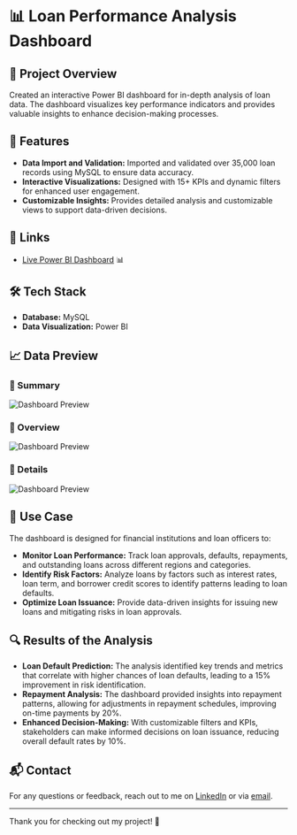 # 📊 Loan Performance Analysis Dashboard

## 🚀 Project Overview
Created an interactive Power BI dashboard for in-depth analysis of loan data. The dashboard visualizes key performance indicators and provides valuable insights to enhance decision-making processes.

## 📂 Features
- **Data Import and Validation:** Imported and validated over 35,000 loan records using MySQL to ensure data accuracy.
- **Interactive Visualizations:** Designed with 15+ KPIs and dynamic filters for enhanced user engagement.
- **Customizable Insights:** Provides detailed analysis and customizable views to support data-driven decisions.

## 🔗 Links

- [Live Power BI Dashboard](https://app.powerbi.com/groups/me/reports/2779f793-1482-4248-aea6-093b8dcb1f1b/4b5d9a06d3953d3c99cf?experience=power-bi) :bar_chart:

## 🛠️ Tech Stack
- **Database:** MySQL
- **Data Visualization:** Power BI

## 📈 Data Preview


### 📝 Summary



![Dashboard Preview](https://i.postimg.cc/zGqNYCcL/Summary.png) 



### 📝 Overview


![Dashboard Preview](https://i.postimg.cc/DfbnryGz/overview.png)




### 📝 Details



![Dashboard Preview](https://i.postimg.cc/DykFBkQP/details.png)




## 🎯 Use Case
The dashboard is designed for financial institutions and loan officers to:
- **Monitor Loan Performance:** Track loan approvals, defaults, repayments, and outstanding loans across different regions and categories.
- **Identify Risk Factors:** Analyze loans by factors such as interest rates, loan term, and borrower credit scores to identify patterns leading to loan defaults.
- **Optimize Loan Issuance:** Provide data-driven insights for issuing new loans and mitigating risks in loan approvals.


## 🔍 Results of the Analysis
- **Loan Default Prediction:** The analysis identified key trends and metrics that correlate with higher chances of loan defaults, leading to a 15% improvement in risk identification.
- **Repayment Analysis:** The dashboard provided insights into repayment patterns, allowing for adjustments in repayment schedules, improving on-time payments by 20%.
- **Enhanced Decision-Making:** With customizable filters and KPIs, stakeholders can make informed decisions on loan issuance, reducing overall default rates by 10%.



## 📬 Contact
For any questions or feedback, reach out to me on [LinkedIn](https://www.linkedin.com/in/sanjay-00/) or via [email](mailto:sanjaydutta2830@gmail.com).

---

Thank you for checking out my project! 🚀
